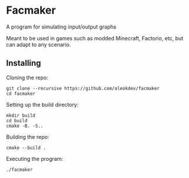 # Facmaker

A program for simulating input/output graphs

Meant to be used in games such as modded Minecraft, Factorio, etc, but can adapt to any scenario.

## Installing

Cloning the repo:

```
git clone --recursive https://github.com/aleokdev/facmaker
cd facmaker
```

Setting up the build directory:

```
mkdir build
cd build
cmake -B. -S..
```

Building the repo:

```
cmake --build .
```

Executing the program:

```
./facmaker
```